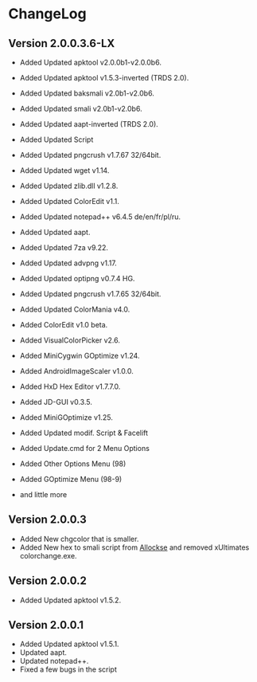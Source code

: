 ChangeLog
===============================================================================

Version 2.0.0.3.6-LX
--------------------

 * Added Updated apktool v2.0.0b1-v2.0.0b6.
 * Added Updated apktool v1.5.3-inverted (TRDS 2.0).
 * Added Updated baksmali v2.0b1-v2.0b6.
 * Added Updated smali v2.0b1-v2.0b6.
 * Added Updated aapt-inverted (TRDS 2.0).
 * Added Updated Script
 * Added Updated pngcrush v1.7.67 32/64bit.
 * Added Updated wget v1.14.
 * Added Updated zlib.dll v1.2.8.
 * Added Updated ColorEdit v1.1. 
 * Added Updated notepad++ v6.4.5 de/en/fr/pl/ru.
 * Added Updated aapt.
 * Added Updated 7za v9.22.
 * Added Updated advpng v1.17.
 * Added Updated optipng v0.7.4 HG.
 * Added Updated pngcrush v1.7.65 32/64bit.
 * Added Updated ColorMania v4.0. 
 
 * Added ColorEdit v1.0 beta.
 * Added VisualColorPicker v2.6.
 * Added MiniCygwin GOptimize v1.24.
 * Added AndroidImageScaler v1.0.0.
 * Added HxD Hex Editor v1.7.7.0.
 * Added JD-GUI v0.3.5.
 * Added MiniGOptimize v1.25.
 
 * Added Updated modif. Script & Facelift
 * Added Update.cmd for 2 Menu Options
 * Added Other Options Menu (98)
 * Added GOptimize Menu (98-9)
 * and little more
 

Version 2.0.0.3
---------------

 * Added New chgcolor that is smaller.
 * Added New hex to smali script from [Allockse][1] and removed xUltimates colorchange.exe.


Version 2.0.0.2
---------------

 * Added Updated apktool v1.5.2.


Version 2.0.0.1
---------------

 * Added Updated apktool v1.5.1.
 * Updated aapt.
 * Updated notepad++.
 * Fixed a few bugs in the script





 [1]: http://forum.xda-developers.com/showthread.php?t=1129753